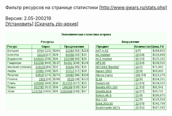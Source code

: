 Фильтр ресурсов на странице статистики [http://www.gwars.ru/stats.php]
<br>
<br>
Версия: 2.05-200219
<br>
[[Установить]](https://raw.githubusercontent.com/MyRequiem/comfortablePlayingInGW/master/separatedScripts/FilterResOnStat/filterResOnStat.user.js) [[Скачать zip-архив]](https://raw.githubusercontent.com/MyRequiem/comfortablePlayingInGW/master/separatedScripts/FilterResOnStat/filterResOnStat.user.js.zip)
<br>
<br>
![FilterResOnStat](https://raw.githubusercontent.com/MyRequiem/comfortablePlayingInGW/master/imgs/FilterResOnStat/screen.png)
<br>
